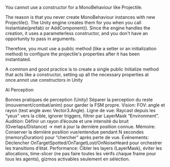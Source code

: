 You cannot use a constructor for a MonoBehaviour like Projectile.

The reason is that you never create MonoBehaviour instances with new Projectile(). The Unity engine creates them for you when you call Instantiate(prefab) or AddComponent<Projectile>(). Since the engine handles the creation, it uses a parameterless constructor, and you don't have an opportunity to pass in arguments.

Therefore, you must use a public method (like a setter or an initialization method) to configure the projectile's properties after it has been instantiated.

A common and good practice is to create a single public Initialize method that acts like a constructor, setting up all the necessary properties at once.annot use constructors in Unity



AI Perception

Bonnes pratiques de perception (Unity)
Séparer la perception du reste (mouvement/combat/anim) pour garder la FSM propre.
Vision:
FOV: angle et rayon (test angle avec Vector3.Angle).
Ligne de vue: Raycast depuis les “yeux” vers la cible, ignorer triggers, filtrer par LayerMask “Environment”.
Audition:
Définir un rayon d’écoute et une intensité du bruit (Overlaps/Distance) → met à jour la dernière position connue.
Mémoire:
Conserver la dernière position vue/entendue pendant N secondes (memoryDuration) pour “chercher” après perte de vue.
Événements:
Déclencher OnTargetSpotted/OnTargetLost/OnNoiseHeard pour orchestrer les transitions d’état.
Performance:
Cibler les layers (LayerMask), éviter les allocations, time-slicer (ne pas faire toutes les vérifs chaque frame pour tous les agents), gizmos activables seulement en sélection.